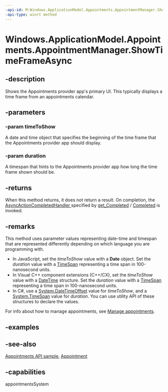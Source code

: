 ```yaml
---
-api-id: M:Windows.ApplicationModel.Appointments.AppointmentManager.ShowTimeFrameAsync(Windows.Foundation.DateTime,Windows.Foundation.TimeSpan)
-api-type: winrt method
---
```


<!-- Method syntax
public Windows.Foundation.IAsyncAction ShowTimeFrameAsync(Windows.Foundation.DateTime timeToShow, Windows.Foundation.TimeSpan duration)
-->

# Windows.ApplicationModel.Appointments.AppointmentManager.ShowTimeFrameAsync

## -description
Shows the Appointments provider app's primary UI. This typically displays a time frame from an appointments calendar.

## -parameters
### -param timeToShow
A date and time object that specifies the beginning of the time frame that the Appointments provider app should display.

### -param duration
A timespan that hints to the Appointments provider app how long the time frame shown should be.

## -returns
When this method returns, it does not return a result. On completion, the [AsyncActionCompletedHandler ](../windows.foundation/asyncactioncompletedhandler.md) specified by [get_Completed](https://docs.microsoft.com/windows/desktop/WinRT/iasyncaction-get-completed) / [Completed](https://docs.microsoft.com/windows/desktop/api/objidl/nf-objidl-ipersistfile-savecompleted) is invoked.

## -remarks
This method uses parameter values representing date-time and timespan that are represented differently depending on which language you are programming with.
+ In JavaScript, set the *timeToShow* value with a **Date** object. Set the *duration* value with a [TimeSpan](../windows.foundation/timespan.md) representing a time span in 100-nanosecond units.
+ In Visual C++ component extensions (C++/CX), set the *timeToShow* value with a [DateTime](../windows.foundation/datetime.md) structure. Set the *duration* value with a [TimeSpan](../windows.foundation/timespan.md) representing a time span in 100-nanosecond units.
+ In C#, use a [System.DateTimeOffset](https://docs.microsoft.com/dotnet/api/system.datetimeoffset?redirectedfrom=MSDN) value for *timeToShow*, and a [System.TimeSpan](https://docs.microsoft.com/dotnet/api/system.timespan?redirectedfrom=MSDN) value for *duration*. You can use utility API of these structures to declare the values.


For info about how to manage appointments, see [Manage appointments](https://docs.microsoft.com/windows/uwp/contacts-and-calendar/managing-appointments).

## -examples

## -see-also
[Appointments API sample](https://github.com/Microsoft/Windows-universal-samples/tree/master/Samples/Appointments), [Appointment](appointment.md)
## -capabilities
appointmentsSystem
